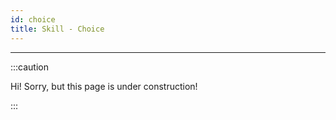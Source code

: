 ```yaml
---
id: choice
title: Skill - Choice
---
```


---------------

:::caution

Hi! Sorry, but this page is under construction!

:::